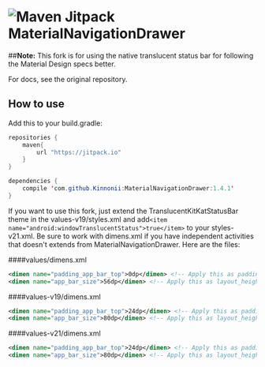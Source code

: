 ![Maven Jitpack](https://img.shields.io/github/release/Kinnonii/MaterialNavigationDrawer.svg?label=JitPack%20Maven)
MaterialNavigationDrawer
========================
##**Note:** This fork is for using the native translucent status bar for following the Material Design specs better.

For docs, see the original repository.

## How to use
Add this to your build.gradle:
```java 
repositories {
    maven{
        url "https://jitpack.io"
    }
}

dependencies {
    compile 'com.github.Kinnonii:MaterialNavigationDrawer:1.4.1'
}
```
If you want to use this fork, just extend the TranslucentKitKatStatusBar theme in the values-v19/styles.xml and add`<item name="android:windowTranslucentStatus">true</item>` to your styles-v21.xml. Be sure to work with dimens.xml if you have independent activities that doesn't extends from MaterialNavigationDrawer. Here are the files:

####values/dimens.xml
```xml
<dimen name="padding_app_bar_top">0dp</dimen> <!-- Apply this as paddingTop of your app_bar.xml root element -->
<dimen name="app_bar_size">56dp</dimen> <!-- Apply this as layout_height of your app_bar.xml root element -->
```
####values-v19/dimens.xml
```xml
<dimen name="padding_app_bar_top">24dp</dimen> <!-- Apply this as paddingTop of your app_bar.xml root element -->
<dimen name="app_bar_size">80dp</dimen> <!-- Apply this as layout_height of your app_bar.xml root element -->
```
####values-v21/dimens.xml
```xml
<dimen name="padding_app_bar_top">24dp</dimen> <!-- Apply this as paddingTop of your app_bar.xml root element -->
<dimen name="app_bar_size">80dp</dimen> <!-- Apply this as layout_height of your app_bar.xml root element -->
```

